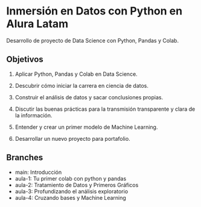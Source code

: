 # Inmersión en Datos con Python en Alura Latam
Desarrollo de proyecto de Data Science con Python, Pandas y Colab.  

## Objetivos

1. Aplicar Python, Pandas y Colab en Data Science.

2. Descubrir cómo iniciar la carrera en ciencia de datos.

3. Construir el análisis de datos y sacar conclusiones propias.

4. Discutir las buenas prácticas para la transmisión transparente y clara de la información.

5. Entender y crear un primer modelo de Machine Learning.

6. Desarrollar un nuevo proyecto para portafolio.

## Branches
- main: Introducción
- aula-1: Tu primer colab con python y pandas
- aula-2: Tratamiento de Datos y Primeros Gráficos
- aula-3: Profundizando el análisis exploratorio
- aula-4: Cruzando bases y Machine Learning



